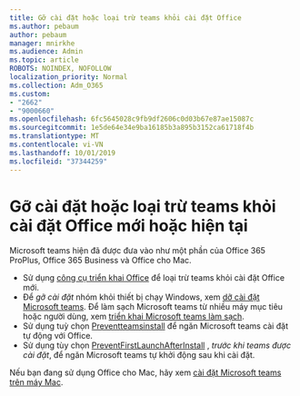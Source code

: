 ```yaml
---
title: Gỡ cài đặt hoặc loại trừ teams khỏi cài đặt Office
ms.author: pebaum
author: pebaum
manager: mnirkhe
ms.audience: Admin
ms.topic: article
ROBOTS: NOINDEX, NOFOLLOW
localization_priority: Normal
ms.collection: Adm_O365
ms.custom:
- "2662"
- "9000660"
ms.openlocfilehash: 6fc5645028c9fb9df2606c0d03b67e87ae15087c
ms.sourcegitcommit: 1e5de64e34e9ba16185b3a895b3152ca61718f4b
ms.translationtype: MT
ms.contentlocale: vi-VN
ms.lasthandoff: 10/01/2019
ms.locfileid: "37344259"
---
```

# <a name="uninstall-or-exclude-teams-from-new-or-existing-office-installations"></a>Gỡ cài đặt hoặc loại trừ teams khỏi cài đặt Office mới hoặc hiện tại

Microsoft teams hiện đã được đưa vào như một phần của Office 365 ProPlus, Office 365 Business và Office cho Mac.

- Sử dụng [công cụ triển khai Office](https://docs.microsoft.com/deployoffice/teams-install#how-to-exclude-microsoft-teams-from-new-installations-of-office-365-proplus) để loại trừ teams khỏi cài đặt Office mới.
- Để *gỡ cài đặt* nhóm khỏi thiết bị chạy Windows, xem [dỡ cài đặt Microsoft teams](https://support.office.com/article/3b159754-3c26-4952-abe7-57d27f5f4c81). Để làm sạch Microsoft teams từ nhiều máy mục tiêu hoặc người dùng, xem [triển khai Microsoft teams làm sạch](https://docs.microsoft.com/microsoftteams/scripts/powershell-script-teams-deployment-clean-up).
- Sử dụng tuỳ chọn [Preventteamsinstall](https://docs.microsoft.com/deployoffice/teams-install#use-group-policy-to-control-the-installation-of-microsoft-teams
) để ngăn Microsoft teams cài đặt tự động với Office.
- Sử dụng tùy chọn [PreventFirstLaunchAfterInstall](https://docs.microsoft.com/deployoffice/teams-install#use-group-policy-to-prevent-microsoft-teams-from-starting-automatically-after-installation) , *trước khi teams được cài đặt*, để ngăn Microsoft teams tự khởi động sau khi cài đặt.

Nếu bạn đang sử dụng Office cho Mac, hãy xem [cài đặt Microsoft teams trên máy Mac](https://docs.microsoft.com/deployoffice/teams-install#microsoft-teams-installations-on-a-mac).
